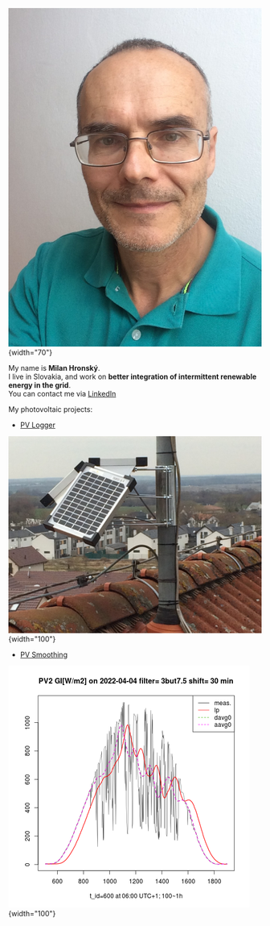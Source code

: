 ![Milan](img/Milan.jpg){width="70"}

My name is **Milan Hronský**.  
I live in Slovakia, and work on  **better integration of intermittent renewable energy in the grid**.  
You can contact me via [LinkedIn](https://www.linkedin.com/in/milan-hronsky-76132224/)
  
My photovoltaic projects:

- [PV Logger](https://mhrons.github.io/pv_log/)

![PV Panels](img/PV_Panels.JPG){width="100"}

- [PV Smoothing](https://mhrons.github.io/pv_smooth/)

![GI Smoothing](img/GI_PV2.3but7.5.2022-04-04.png){width="100"}

